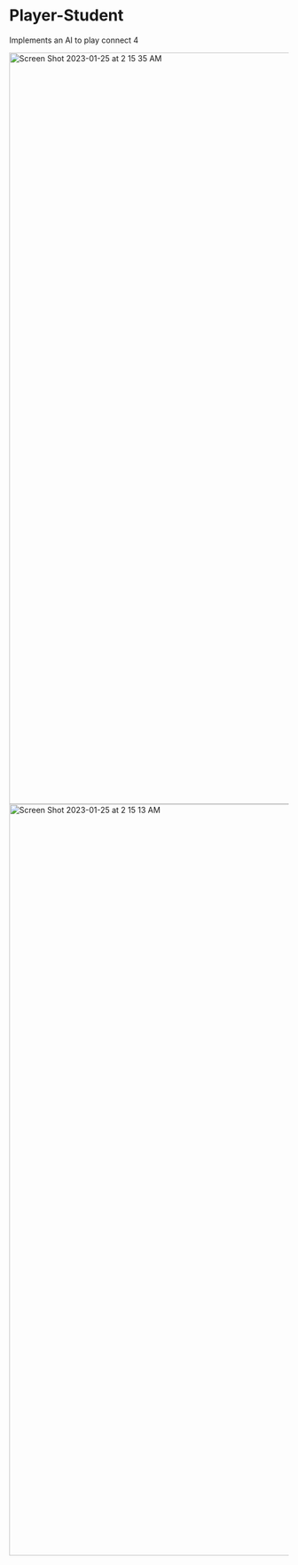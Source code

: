 # Player-Student
Implements an AI to play connect 4

<img width="1353" alt="Screen Shot 2023-01-25 at 2 15 35 AM" src="https://user-images.githubusercontent.com/55811118/214489401-4400edbd-a23a-43b7-a07c-509a378cfda4.png">

<img width="1353" alt="Screen Shot 2023-01-25 at 2 15 13 AM" src="https://user-images.githubusercontent.com/55811118/214489516-de5e2cee-8904-452f-b072-94d73c6aaacf.png">
